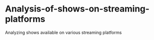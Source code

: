 # Analysis-of-shows-on-streaming-platforms
Analyzing shows available on various streaming platforms
